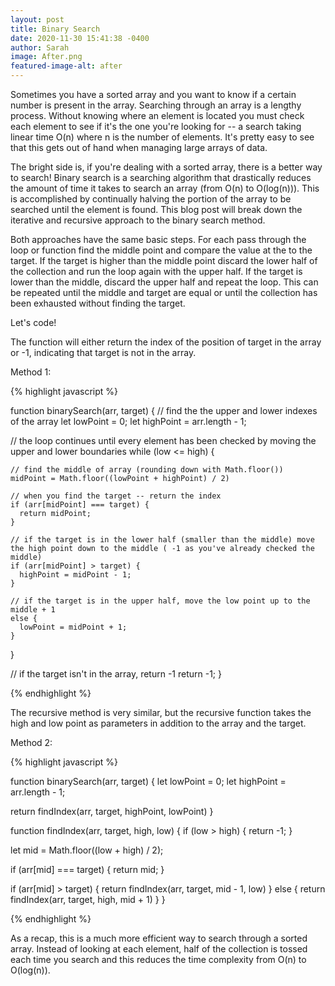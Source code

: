 ```yaml
---
layout: post
title: Binary Search
date: 2020-11-30 15:41:38 -0400
author: Sarah
image: After.png
featured-image-alt: after
---
```


Sometimes you have a sorted array and you want to know if a certain number is present in the array. Searching through an array is a lengthy process. Without knowing where an element is located you must check each element to see if it's the one you're looking for -- a search taking linear time O(n) where n is the number of elements. It's pretty easy to see that this gets out of hand when managing large arrays of data. 

The bright side is, if you're dealing with a sorted array, there is a better way to search! Binary search is a searching algorithm that drastically reduces the amount of time it takes to search an array (from O(n) to O(log(n))). This is accomplished by continually halving the portion of the array to be searched until the element is found. This blog post will break down the iterative and recursive approach to the binary search method. 

Both approaches have the same basic steps. For each pass through the loop or function find the middle point and compare the value at the to the target. If the target is higher than the middle point discard the lower half of the collection and run the loop again with the upper half. If the target is lower than the middle, discard the upper half and repeat the loop. This can be repeated until the middle and target are equal or until the collection has been exhausted without finding the target. 

Let's code!

The function will either return the index of the position of target in the array or -1, indicating that target is not in the array.

Method 1:

{% highlight javascript %}

function binarySearch(arr, target) {
  // find the the upper and lower indexes of the array
  let lowPoint = 0;
  let highPoint = arr.length - 1;

  // the loop continues until every element has been checked by moving the upper and lower boundaries
  while (low <= high) {
    
    // find the middle of array (rounding down with Math.floor())
    midPoint = Math.floor((lowPoint + highPoint) / 2)

    // when you find the target -- return the index
    if (arr[midPoint] === target) {
      return midPoint;
    }

    // if the target is in the lower half (smaller than the middle) move the high point down to the middle ( -1 as you've already checked the middle)
    if (arr[midPoint] > target) {
      highPoint = midPoint - 1;
    } 
    
    // if the target is in the upper half, move the low point up to the middle + 1
    else {
      lowPoint = midPoint + 1;
    }
  }

  // if the target isn't in the array, return -1
  return -1;
}

{% endhighlight %}

The recursive method is very similar, but the recursive function takes the high and low point as parameters in addition to the array and the target.

Method 2: 

{% highlight javascript %}

function binarySearch(arr, target) {
  let lowPoint = 0;
  let highPoint = arr.length - 1;

  return findIndex(arr, target, highPoint, lowPoint)
}

function findIndex(arr, target, high, low) {
  if (low > high) {
    return -1;
  }

  let mid = Math.floor((low + high) / 2);

  if (arr[mid] === target) {
    return mid;
  }

  if (arr[mid] > target) {
    return findIndex(arr, target, mid - 1, low)
  } else {
    return findIndex(arr, target, high, mid + 1)
  }
}

{% endhighlight %}

As a recap, this is a much more efficient way to search through a sorted array. Instead of looking at each element, half of the collection is tossed each time you search and this reduces the time complexity from O(n) to O(log(n)).